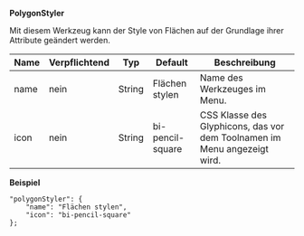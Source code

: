 **PolygonStyler**

Mit diesem Werkzeug kann der Style von Flächen auf der Grundlage ihrer Attribute geändert werden.

|Name|Verpflichtend|Typ|Default|Beschreibung|
|----|-------------|---|-------|------------|
|name|nein|String|Flächen stylen|Name des Werkzeuges im Menu.|
|icon|nein|String|bi-pencil-square|CSS Klasse des Glyphicons, das vor dem Toolnamen im Menu angezeigt wird.|


**Beispiel**
```
"polygonStyler": {
    "name": "Flächen stylen",
    "icon": "bi-pencil-square"
};
```

